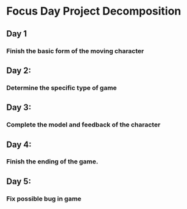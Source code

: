 # Focus Day Project Decomposition
## Day 1
### Finish the basic form of the moving character
## Day 2:
### Determine the specific type of game
## Day 3:
### Complete the model and feedback of the character
## Day 4:
### Finish the ending of the game.
## Day 5:
### Fix possible bug in game
